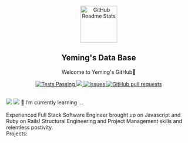 

<p align="center">
 <img width="100px" src="https://res.cloudinary.com/anuraghazra/image/upload/v1594908242/logo_ccswme.svg" align="center" alt="GitHub Readme Stats" />
 <h2 align="center">Yeming's Data Base</h2>
 <p align="center">Welcome to Yeming's GitHub👋</p>
</p>
<p align="center">
    <a href="https://github.com/yluo3421/github-readme-stats/actions">
      <img alt="Tests Passing" src="https://github.com/anuraghazra/github-readme-stats/workflows/Test/badge.svg" />
    </a>
    <a href="https://codecov.io/gh/anuraghazra/github-readme-stats">
      <img src="https://codecov.io/gh/anuraghazra/github-readme-stats/branch/master/graph/badge.svg" />
    </a>
    <a href="https://github.com/anuraghazra/github-readme-stats/issues">
      <img alt="Issues" src="https://img.shields.io/github/issues/yluo3421/github-readme-stats?color=0088ff" />
    </a>
    <a href="https://github.com/anuraghazra/github-readme-stats/pulls">
      <img alt="GitHub pull requests" src="https://img.shields.io/github/issues-pr/yluo3421/github-readme-stats?color=0088ff" />
    </a>
    <br />
    <br />
  </p>

      
![](https://github-readme-stats.vercel.app/api?username=yluo3421&show_icons=true)
![](https://github-profile-trophy.vercel.app/?username=lilyzhaoyilu&theme=onedark&column=6)
🌱 I’m currently learning ...<br />   
Experienced Full Stack Software Engineer brought up on Javascript and Ruby on Rails! Structural Engineering and Project Management skills and relentless postivity. <br />
Projects:

<!--
**yluo3421/yluo3421** is a ✨ _special_ ✨ repository because its `README.md` (this file) appears on your GitHub profile.

Here are some ideas to get you started:

- 🔭 I’m currently working on ...
- 🌱 I’m currently learning ...
- 👯 I’m looking to collaborate on ...
- 🤔 I’m looking for help with ...
- 💬 Ask me about ...
- 📫 How to reach me: ...
- 😄 Pronouns: ...
- ⚡ Fun fact: ...
-->

